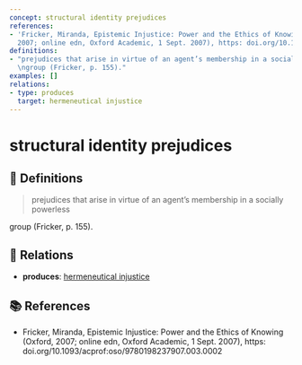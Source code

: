 ```yaml
---
concept: structural identity prejudices
references:
- 'Fricker, Miranda, Epistemic Injustice: Power and the Ethics of Knowing (Oxford,
  2007; online edn, Oxford Academic, 1 Sept. 2007), https: doi.org/10.1093/acprof:oso/9780198237907.003.0002'
definitions:
- "prejudices that arise in virtue of an agent’s membership in a socially powerless\r\
  \ngroup (Fricker, p. 155)."
examples: []
relations:
- type: produces
  target: hermeneutical injustice
---
```


# structural identity prejudices

## 📖 Definitions

> prejudices that arise in virtue of an agent’s membership in a socially powerless
group (Fricker, p. 155).

## 🔗 Relations

- **produces**: [hermeneutical injustice](./hermeneutical-injustice.md)

## 📚 References

- Fricker, Miranda, Epistemic Injustice: Power and the Ethics of Knowing (Oxford, 2007; online edn, Oxford Academic, 1 Sept. 2007), https: doi.org/10.1093/acprof:oso/9780198237907.003.0002
